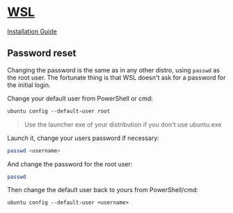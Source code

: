 # [WSL](https://docs.microsoft.com/en-us/windows/wsl/about)

[Installation Guide](https://docs.microsoft.com/en-us/windows/wsl/install-win10)

## Password reset

Changing the password is the same as in any other distro, using `passwd` as the
root user. The fortunate thing is that WSL doesn't ask for a password for the
initial login.

Change your default user from PowerShell or cmd:

```ps
ubuntu config --default-user root
```

> Use the launcher exe of your distribution if you don't use ubuntu.exe

Launch it, change your users password if necessary:

```sh
passwd <username>
```

And change the password for the root user:

```sh
passwd
```

Then change the default user back to yours from PowerShell/cmd:

```ps
ubuntu config --default-user <username>
```
